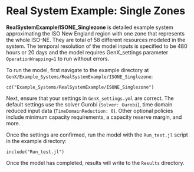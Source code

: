 # Real System Example: Single Zones

**RealSystemExample/ISONE_Singlezone** is detailed example system approximating the ISO New England region with one zone that represents the whole ISO-NE. They are total of 58 different resources modeled in the system. The temporal resolution of the model inputs is specified to be 480 hours or 20 days and the model requires GenX_settings parameter `OperationWrapping=1` to run without errors.

To run the model, first navigate to the example directory at `GenX/Example_Systems/RealSystemExample/ISONE_Singlezone`:

`cd("Example_Systems/RealSystemExample/ISONE_Singlezone")`
   
Next, ensure that your settings in `GenX_settings.yml` are correct. The default settings use the solver Gurobi (`Solver: Gurobi`), time domain reduced input data (`TimeDomainReduction: 0`).  Other optional policies include minimum capacity requirements, a capacity reserve margin, and more. 

Once the settings are confirmed, run the model with the `Run_test.jl` script in the example directory:

`include("Run_test.jl")`

Once the model has completed, results will write to the `Results` directory.